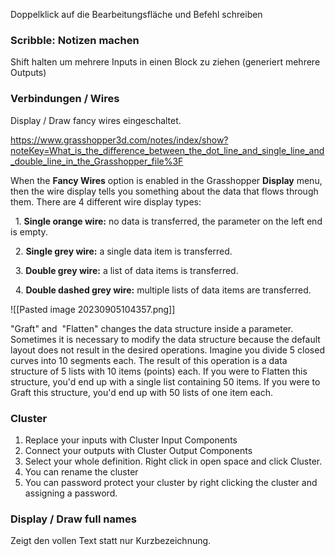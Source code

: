Doppelklick auf die Bearbeitungsfläche und Befehl schreiben



### Scribble: Notizen machen 

Shift halten um mehrere Inputs in einen Block zu ziehen (generiert mehrere Outputs)




### Verbindungen / Wires

Display / Draw fancy wires eingeschaltet.

https://www.grasshopper3d.com/notes/index/show?noteKey=What_is_the_difference_between_the_dot_line_and_single_line_and_double_line_in_the_Grasshopper_file%3F


When the **Fancy Wires** option is enabled in the Grasshopper **Display** menu, then the wire display tells you something about the data that flows through them. There are 4 different wire display types:

  1. **Single orange wire:** no data is transferred, the parameter on the left end is empty.

  2. **Single grey wire:** a single data item is transferred.

  3. **Double grey wire:** a list of data items is transferred.

  4. **Double dashed grey wire:** multiple lists of data items are transferred.


![[Pasted image 20230905104357.png]]

"Graft" and  "Flatten" changes the data structure inside a parameter. Sometimes it is necessary to modify the data structure because the default layout does not result in the desired operations. Imagine you divide 5 closed curves into 10 segments each. The result of this operation is a data structure of 5 lists with 10 items (points) each. If you were to Flatten this structure, you'd end up with a single list containing 50 items. If you were to Graft this structure, you'd end up with 50 lists of one item each.



### Cluster

1. Replace your inputs with Cluster Input Components
2. Connect your outputs with Cluster Output Components
3. Select your whole definition. Right click in open space and click Cluster.
4. You can rename the cluster
5. You can password protect your cluster by right clicking the cluster and assigning a password.


### Display / Draw full names
Zeigt den vollen Text statt nur Kurzbezeichnung.